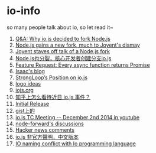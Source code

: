 io-info
=======

so many people talk about io, so let read it~

1. [Q&A: Why io.js decided to fork Node.js](http://www.infoworld.com/article/2855057/application-development/why-iojs-decided-to-fork-nodejs.html)
2. [Node.js gains a new fork, much to Joyent's dismay](http://www.infoworld.com/article/2854642/javascript/nodejs-gains-a-new-fork-much-to-joyents-dismay.html)
3. [Joyent staves off talk of a Node.js fork](http://www.infoworld.com/article/2835159/node-js/node-js-governance-model-pushed-as-forking-talk-ensues.html)
4. [Node.js也分裂，核心开发者创建分支io.js](http://www.infoq.com/cn/news/2014/12/node.js-split-branch-iojs)
5. [Feature Request: Every async function returns Promise](https://github.com/iojs/io.js/issues/11#issuecomment-66233959)
6. [Isaac's blog](http://blog.izs.me/post/104685388058/io-js)
7. [StrongLoop’s Position on io.js](http://strongloop.com/strongblog/position-on-io-js/)
8. [logo ideas](https://github.com/iojs/io.js/issues/37#issuecomment-65897631)
9. [iojs.org](http://iojs.org/)
10. [知乎上怎么看待近日 io.js 事件？](http://www.zhihu.com/question/26897333/answer/34459718)
11. [Initial Release](https://github.com/iojs/io.js/issues/28)
12. [gist上的](https://gist.github.com/maxogden/d96123138522c84cdb25)
13. [io.js TC Meeting -- December 2nd 2014 in youtube](https://www.youtube.com/watch?v=Z1UlIJMS6qs)
14. [node-forward's discussions](https://github.com/node-forward/discussions/issues)
15. [Hacker news comments](https://news.ycombinator.com/item?id=8695558)
16. [io.js 非官方聲明，中文版本](https://gist.github.com/clonn/16c3fe6a46dbad3bea92)
17. [IO naming conflict with Io programming language](https://github.com/node-forward/discussions/issues/19)
